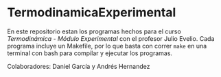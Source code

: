 # TermodinamicaExperimental

En este repositorio estan los programas hechos para el curso *Termodinámica - Módulo Experimental* con el profesor Julio Evelio. Cada programa incluye un Makefile, por lo que basta con correr `make` en una terminal con bash para compilar y ejecutar los programas. 

Colaboradores: Daniel García y Andrés Hernandez

